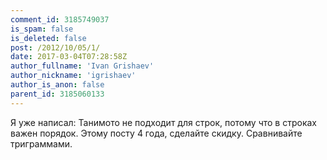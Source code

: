 ```yaml
---
comment_id: 3185749037
is_spam: false
is_deleted: false
post: /2012/10/05/1/
date: 2017-03-04T07:28:58Z
author_fullname: 'Ivan Grishaev'
author_nickname: 'igrishaev'
author_is_anon: false
parent_id: 3185060133
---
```


<p>Я уже написал: Танимото не подходит для строк, потому что в строках важен порядок. Этому посту 4 года, сделайте скидку. Сравнивайте триграммами.</p>
